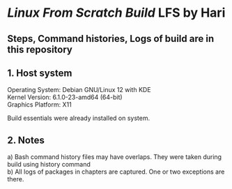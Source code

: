 # *Linux From Scratch Build* LFS by Hari

## Steps, Command histories, Logs of build are in this repository

## 1. Host system

Operating System: Debian GNU/Linux 12 with KDE  
Kernel Version: 6.1.0-23-amd64 (64-bit)  
Graphics Platform: X11  

Build essentials were already installed on system.  

## 2. Notes

a) Bash command history files may have overlaps. They were taken during build using history command  
b) All logs of packages in chapters are captured. One or two exceptions are there.
